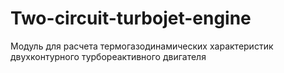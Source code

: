 # Two-circuit-turbojet-engine
Модуль для расчета термогазодинамических характеристик двухконтурного турбореактивного двигателя

